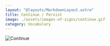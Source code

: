```yaml
---
layout: "@layouts/MarkdownLayout.astro"
title: Continue / Persist
image: ./assets/images-of-signs/continue.gif
category: Vocabulary
---
```


![Continue](@signs/continue.gif)
